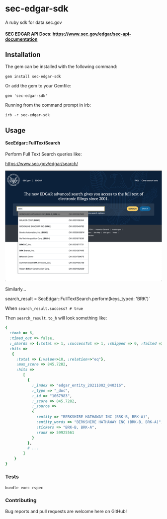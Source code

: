 # sec-edgar-sdk
A ruby sdk for data.sec.gov

#### SEC EDGAR API Docs: https://www.sec.gov/edgar/sec-api-documentation

## Installation

The gem can be installed with the following command:

`gem install sec-edgar-sdk`

Or add the gem to your Gemfile:

`gem 'sec-edgar-sdk'`

Running from the command prompt in irb:

`irb -r sec-edgar-sdk`

## Usage

#### SecEdgar::FullTextSearch

Perform Full Text Search queries like:

https://www.sec.gov/edgar/search/

![SEC Edgar Web Search](/documentation/images/FullTextSearchOnSecGov.png)

Similarly...

search_result = SecEdgar::FullTextSearch.perform(keys_typed: 'BRK')`

When `search_result.success? # true`

Then `search_result.to_h` will look something like:

```ruby
{
  :took => 6,
  :timed_out => false,
  :_shards => {:total => 1, :successful => 1, :skipped => 0, :failed => 0},
  :hits =>
   {
     :total => {:value=>10, :relation=>"eq"},
     :max_score => 845.7282,
     :hits =>
        [
          {
            :_index => "edgar_entity_20211002_040316",
            :_type => "_doc",
            :_id => "1067983",
            :_score => 845.7282,
            :_source =>
            {
              :entity => "BERKSHIRE HATHAWAY INC (BRK-B, BRK-A)",
              :entity_words => "BERKSHIRE HATHAWAY INC (BRK-B, BRK-A)",
              :tickers => "BRK-B, BRK-A",
              :rank => 59925561
            }
          },
          # ...
        ]
    }
}
```

### Tests
`bundle exec rspec`

### Contributing
Bug reports and pull requests are welcome here on GitHub!
